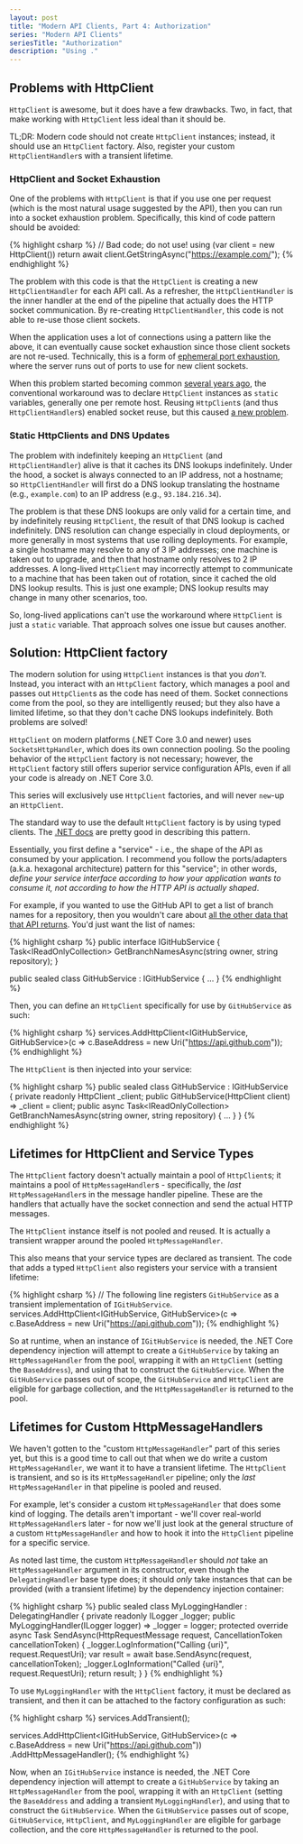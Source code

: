 ```yaml
---
layout: post
title: "Modern API Clients, Part 4: Authorization"
series: "Modern API Clients"
seriesTitle: "Authorization"
description: "Using ."
---
```


## Problems with HttpClient

`HttpClient` is awesome, but it does have a few drawbacks. Two, in fact, that make working with `HttpClient` less ideal than it should be.

TL;DR: Modern code should not create `HttpClient` instances; instead, it should use an `HttpClient` factory. Also, register your custom `HttpClientHandler`s with a transient lifetime.

### HttpClient and Socket Exhaustion

One of the problems with `HttpClient` is that if you use one per request (which is the most natural usage suggested by the API), then you can run into a socket exhaustion problem. Specifically, this kind of code pattern should be avoided:

{% highlight csharp %}
// Bad code; do not use!
using (var client = new HttpClient())
  return await client.GetStringAsync("https://example.com/");
{% endhighlight %}

The problem with this code is that the `HttpClient` is creating a new `HttpClientHandler` for each API call. As a refresher, the `HttpClientHandler` is the inner handler at the end of the pipeline that actually does the HTTP socket communication. By re-creating `HttpClientHandler`, this code is not able to re-use those client sockets.

When the application uses a lot of connections using a pattern like the above, it can eventually cause socket exhaustion since those client sockets are not re-used. Technically, this is a form of [ephemeral port exhaustion](https://docs.microsoft.com/en-us/windows/client-management/troubleshoot-tcpip-port-exhaust?WT.mc_id=DT-MVP-5000058), where the server runs out of ports to use for new client sockets.

When this problem started becoming common [several years ago](https://aspnetmonsters.com/2016/08/2016-08-27-httpclientwrong/), the conventional workaround was to declare `HttpClient` instances as `static` variables, generally one per remote host. Reusing `HttpClient`s (and thus `HttpClientHandler`s) enabled socket reuse, but this caused [a new problem](http://byterot.blogspot.com/2016/07/singleton-httpclient-dns.html).

### Static HttpClients and DNS Updates

The problem with indefinitely keeping an `HttpClient` (and `HttpClientHandler`) alive is that it caches its DNS lookups indefinitely. Under the hood, a socket is always connected to an IP address, not a hostname; so `HttpClientHandler` will first do a DNS lookup translating the hostname (e.g., `example.com`) to an IP address (e.g., `93.184.216.34`).

The problem is that these DNS lookups are only valid for a certain time, and by indefinitely reusing `HttpClient`, the result of that DNS lookup is cached indefinitely. DNS resolution can change especially in cloud deployments, or more generally in most systems that use rolling deployments. For example, a single hostname may resolve to any of 3 IP addresses; one machine is taken out to upgrade, and then that hostname only resolves to 2 IP addresses. A long-lived `HttpClient` may incorrectly attempt to communicate to a machine that has been taken out of rotation, since it cached the old DNS lookup results. This is just one example; DNS lookup results may change in many other scenarios, too.

So, long-lived applications can't use the workaround where `HttpClient` is just a `static` variable. That approach solves one issue but causes another.

## Solution: HttpClient factory

The modern solution for using `HttpClient` instances is that you *don't*. Instead, you interact with an `HttpClient` factory, which manages a pool and passes out `HttpClient`s as the code has need of them. Socket connections come from the pool, so they are intelligently reused; but they also have a limited lifetime, so that they don't cache DNS lookups indefinitely. Both problems are solved!

<div class="alert alert-info" markdown="1">
<i class="fa fa-hand-o-right fa-2x pull-left"></i>

`HttpClient` on modern platforms (.NET Core 3.0 and newer) uses `SocketsHttpHandler`, which does its own connection pooling. So the pooling behavior of the `HttpClient` factory is not necessary; however, the `HttpClient` factory still offers superior service configuration APIs, even if all your code is already on .NET Core 3.0.

This series will exclusively use `HttpClient` factories, and will never `new`-up an `HttpClient`.
</div>

The standard way to use the default `HttpClient` factory is by using typed clients. The [.NET docs](https://docs.microsoft.com/en-us/dotnet/architecture/microservices/implement-resilient-applications/use-httpclientfactory-to-implement-resilient-http-requests#how-to-use-typed-clients-with-ihttpclientfactory?WT.mc_id=DT-MVP-5000058) are pretty good in describing this pattern.

Essentially, you first define a "service" - i.e., the shape of the API as consumed by your application. I recommend you follow the ports/adapters (a.k.a. hexagonal architecture) pattern for this "service"; in other words, *define your service interface according to how your application wants to consume it, not according to how the HTTP API is actually shaped*.

For example, if you wanted to use the GitHub API to get a list of branch names for a repository, then you wouldn't care about [all the other data that that API returns](https://developer.github.com/v3/repos/branches/#list-branches). You'd just want the list of names:

{% highlight csharp %}
public interface IGitHubService
{
  Task<IReadOnlyCollection<string>> GetBranchNamesAsync(string owner, string repository);
}

public sealed class GitHubService : IGitHubService
{
  ...
}
{% endhighlight %}

Then, you can define an `HttpClient` specifically for use by `GitHubService` as such:

{% highlight csharp %}
services.AddHttpClient<IGitHubService, GitHubService>(c =>
    c.BaseAddress = new Uri("https://api.github.com"));
{% endhighlight %}

The `HttpClient` is then injected into your service:

{% highlight csharp %}
public sealed class GitHubService : IGitHubService
{
  private readonly HttpClient _client;
  public GitHubService(HttpClient client) => _client = client;
  public async Task<IReadOnlyCollection<string>> GetBranchNamesAsync(string owner, string repository)
  {
    ...
  }
}
{% endhighlight %}

## Lifetimes for HttpClient and Service Types

The `HttpClient` factory doesn't actually maintain a pool of `HttpClient`s; it maintains a pool of `HttpMessageHandler`s - specifically, the *last* `HttpMessageHandler`s in the message handler pipeline. These are the handlers that actually have the socket connection and send the actual HTTP messages.

The `HttpClient` instance itself is not pooled and reused. It is actually a transient wrapper around the pooled `HttpMessageHandler`.

This also means that your service types are declared as transient. The code that adds a typed `HttpClient` also registers your service with a transient lifetime:

{% highlight csharp %}
// The following line registers `GitHubService` as a transient implementation of `IGitHubService`.
services.AddHttpClient<IGitHubService, GitHubService>(c =>
    c.BaseAddress = new Uri("https://api.github.com"));
{% endhighlight %}

So at runtime, when an instance of `IGitHubService` is needed, the .NET Core dependency injection will attempt to create a `GitHubService` by taking an `HttpMessageHandler` from the pool, wrapping it with an `HttpClient` (setting the `BaseAddress`), and using that to construct the `GitHubService`. When the `GitHubService` passes out of scope, the `GitHubService` and `HttpClient` are eligible for garbage collection, and the `HttpMessageHandler` is returned to the pool.

## Lifetimes for Custom HttpMessageHandlers

We haven't gotten to the "custom `HttpMessageHandler`" part of this series yet, but this is a good time to call out that when we do write a custom `HttpMessageHandler`, we want it to have a transient lifetime. The `HttpClient` is transient, and so is its `HttpMessageHandler` pipeline; only the *last* `HttpMessageHandler` in that pipeline is pooled and reused.

For example, let's consider a custom `HttpMessageHandler` that does some kind of logging. The details aren't important - we'll cover real-world `HttpMessageHandler`s later - for now we'll just look at the general structure of a custom `HttpMessageHandler` and how to hook it into the `HttpClient` pipeline for a specific service.

As noted last time, the custom `HttpMessageHandler` should *not* take an `HttpMessageHandler` argument in its constructor, even though the `DelegatingHandler` base type does; it should *only* take instances that can be provided (with a transient lifetime) by the dependency injection container:

{% highlight csharp %}
public sealed class MyLoggingHandler : DelegatingHandler
{
  private readonly ILogger<MyLoggingHandler> _logger;
  public MyLoggingHandler(ILogger<MyLoggingHandler> logger) => _logger = logger;
  protected override async Task<HttpResponseMessage> SendAsync(HttpRequestMessage request, CancellationToken cancellationToken)
  {
    _logger.LogInformation("Calling {uri}", request.RequestUri);
    var result = await base.SendAsync(request, cancellationToken);
    _logger.LogInformation("Called {uri}", request.RequestUri);
    return result;
  }
}
{% endhighlight %}

To use `MyLoggingHandler` with the `HttpClient` factory, it must be declared as transient, and then it can be attached to the factory configuration as such:

{% highlight csharp %}
services.AddTransient<MyLoggingHandler>();

services.AddHttpClient<IGitHubService, GitHubService>(c => c.BaseAddress = new Uri("https://api.github.com"))
    .AddHttpMessageHandler<MyLoggingHandler>();
{% endhighlight %}

Now, when an `IGitHubService` instance is needed, the .NET Core dependency injection will attempt to create a `GitHubService` by taking an `HttpMessageHandler` from the pool, wrapping it with an `HttpClient` (setting the `BaseAddress` and adding a transient `MyLoggingHandler`), and using that to construct the `GitHubService`. When the `GitHubService` passes out of scope, `GitHubService`, `HttpClient`, and `MyLoggingHandler` are eligible for garbage collection, and the core `HttpMessageHandler` is returned to the pool.
